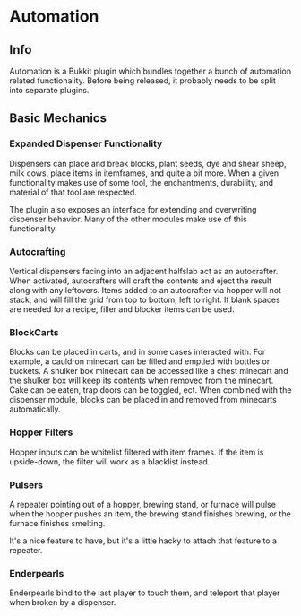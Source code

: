 # Automation

## Info

Automation is a Bukkit plugin which bundles together a bunch of automation related functionality. Before being released, it probably needs to be split into separate plugins.

## Basic Mechanics

### Expanded Dispenser Functionality

Dispensers can place and break blocks, plant seeds, dye and shear sheep, milk cows, place items in itemframes, and quite a bit more. When a given functionality makes use of some tool, the enchantments, durability, and material of that tool are respected.

The plugin also exposes an interface for extending and overwriting dispenser behavior. Many of the other modules make use of this functionality.

### Autocrafting

Vertical dispensers facing into an adjacent halfslab act as an autocrafter. When activated, autocrafters will craft the contents and eject the result along with any leftovers. Items added to an autocrafter via hopper will not stack, and will fill the grid from top to bottom, left to right. If blank spaces are needed for a recipe, filler and blocker items can be used.

### BlockCarts

Blocks can be placed in carts, and in some cases interacted with. For example, a cauldron minecart can be filled and emptied with bottles or buckets. A shulker box minecart can be accessed like a chest minecart and the shulker box will keep its contents when removed from the minecart. Cake can be eaten, trap doors can be toggled, ect. When combined with the dispenser module, blocks can be placed in and removed from minecarts automatically.

### Hopper Filters

Hopper inputs can be whitelist filtered with item frames. If the item is upside-down, the filter will work as a blacklist instead.

### Pulsers

A repeater pointing out of a hopper, brewing stand, or furnace will pulse when the hopper pushes an item, the brewing stand finishes brewing, or the furnace finishes smelting.

It's a nice feature to have, but it's a little hacky to attach that feature to a repeater.

### Enderpearls

Enderpearls bind to the last player to touch them, and teleport that player when broken by a dispenser.
